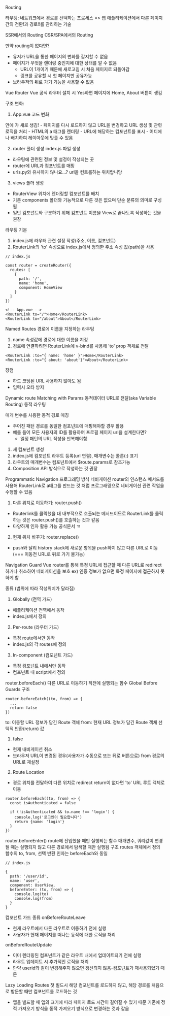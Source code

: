 Routing

라우팅: 네트워크에서 경로를 선택하는 프로세스
=> 웹 애플리케이션에서 다른 페이지간의 전환!과 경로!!를 관리하는 기술

SSR에서의 Routing
CSR/SPA에서의 Routing

만약 routing이 없다면?
- 유저가 URL을 통한 페이지의 변화를 감지할 수 없음
- 페이지가 무엇을 렌더링 중인지에 대한 상태를 알 수 없음
  - URL이 1개이기 때문에 새로고침 시 처음 페이지로 되돌아감
  - 링크를 공유할 시 첫 페이지만 공유가능
- 브라우저의 뒤로 가기 기능을 사용할 수 없음

Vue Router
Vue 공식 라우터
설치 시 Yes하면 페이지에 Home, About 버튼이 생김

구조 변화: 
1. App.vue 코드 변화
<nav>안에 <RouterLink>가 새로 생김!
- 페이지를 다시 로드하지 않고 URL을 변경하고 URL 생성 및 관련 로직을 처리
- HTML의 a 태그를 렌더링
<RouterView>
- URL에 해당하는 컴포넌트를 표시
- 어디에나 배치하여 레이아웃에 맞출 수 있음

2. router 폴더 생성
index.js 파일 생성
- 라우팅에 관련된 정보 및 설정이 작성되는 곳
- router에 URL과 컴포넌트를 매핑
- urls.py와 유사하지 않나요...? url을 컨트롤하는 위치랍니당

3. views 폴더 생성
- RouterView 위치에 렌더링할 컴포넌트를 배치
- 기존 components 폴더와 기능적으로 다른 것은 없으며 단순 분류의 의미로 구성됨
- 일반 컴포넌트와 구분하기 위해 컴포넌트 이름을 View로 끝나도록 작성하는 것을 권장

라우팅 기본
1. index.js에 라우터 관련 설정 작성(주소, 이름, 컴포넌트)
2. RouterLink의 'to' 속성으로 index.js에서 정의한 주소 속성 값(path)을 사용

```
// index.js

const router = createRouter({
  routes: [
    {
      path: '/',
      name: 'home',
      component: HomeView
    }
  ]
})
```
```
<!-- App.vue -->
<RouterLink to="/">Home</RouterLink>
<RouterLink to="/about">About</RouterLink>
```

Named Routes
경로에 이름을 지정하는 라우팅
1. name 속성값에 경로에 대한 이름을 지정
2. 경로에 연결하려면 RouterLink에 v-bind를 사용해 'to' prop 객체로 전달
```
<RouterLink :to="{ name: 'home' }">Home</RouterLink>
<RouterLink :to="{ about: 'about'}">About</RouterLink>
```
장점
- 하드 코딩된 URL 사용하지 않아도 됨
- 입력시 오타 방지

Dynamic route Matching with Params 동적데이터 URL로 전달(aka Variable Routing)
동적 라우팅

매개 변수를 사용한 동적 경로 매칭
- 주어진 패턴 경로를 동일한 컴포넌트에 매핑해야할 경우 활용
- 예를 들어 모든 사용자의 ID를 활용하여 프로필 페이지 url을 설계한다면?
  - 일정 패턴의 URL 작성을 반복해야함

1. 새 컴포넌트 생성
2. index.js에 컴포넌트 라우트 등록(url 연결), 매개변수는 콜론(:) 표기
3. 라우트의 매개변수는 컴포넌트에서 $route.params로 참조가능
4. Composition API 방식으로 작성하는 것 권장

Programmatic Navigation 프로그래밍 방식 네비게이션
router의 인스턴스 메서드를 사용해 RouterLink로 a태그를 만드는 것 처럼 프로그래밍으로 네비게이션 관련 작업을 수행할 수 있음

1. 다른 위치로 이동하기: router.push()
- Routerlink를 클릭했을 대 내부적으로 호출되는 메서드이므로 RouterLink를 클릭하는 것은 router.push()를 호출하는 것과 같음
- 다양하게 인자 활용 가능 공식문서 ㄲ

2. 현재 위치 바꾸기: router.replace()
- push와 달리 history stack에 새로운 항목을 push하지 않고 다른 URL로 이동 (=== 이동전 URL로 뒤로 가기 불가능)

Navigation Guard 
Vue router를 통해 특정 URL에 접근할 때 다른 URL로 redirect 하거나 취소하여 네비게이션을 보호
ex) 인증 정보가 없으면 특정 페이지에 접근하지 못하게 함

종류 (범위에 따라 작성위치가 달라짐)
1. Globally (전역 가드)
- 애플리케이션 전역에서 동작
- index.js에서 정의
2. Per-route (라우터 가드)
- 특정 route에서만 동작
- index.js의 각 routes에 정의
3. In-component (컴포넌트 가드)
- 특정 컴포넌트 내에서만 동작
- 컴포넌트 내 script에서 정의

router.beforeEach()
다른 URL로 이동하기 직전에 실행되는 함수 Global Before Guards
구조
```
router.beforeEatch((to, from) => {
  ...
  return false
})
```
to: 이동할 URL 정보가 담긴 Route 객체
from: 현재 URL 정보가 담긴 Route 객체
선택적 반환(return) 값
  1. false
  - 현재 내비게이션 취소
  - 브라우저 URL이 변경된 경우(사용자가 수동으로 또는 뒤로 버튼으로) from 경로의 URL로 재설정
  2. Route Location
  - 경로 위치를 전달하여 다른 위치로 redirect
return이 없다면 'to' URL 루트 객체로 이동
```
router.beforeEach((to, from) => {
  const isAuthenticated = false

  if (!isAuthenticated && to.name !== 'login') {
    console.log('로그인이 필요합니다')
    return {name: 'login'}
  }
})
```

router.beforeEnter()
route에 진입했을 때만 실행되는 함수
매개변수, 쿼리값이 변경될 때는 실행되지 않고 다른 경로에서 탐색할 때만 실행됨
구조
routes 객체에서 정의 
함수의 to, from, 선택 반환 인자는 beforeEach와 동일
```
// index.js

{
  path: '/user/id',
  name: 'user',
  component: UserView,
  beforeEnter: (to, from) => {
    console.log(to)
    console.log(from)
  }
}
```

컴포넌트 가드 종류
onBeforeRouteLeave
- 현재 라우트에서 다른 라우트로 이동하기 전에 실행
- 사용자가 현재 페이지를 떠나는 동작에 대한 로직을 처리

onBeforeRouteUpdate
- 이미 렌더링된 컴포넌트가 같은 라우트 내에서 업데이트되기 전에 실행
- 라우트 업데이트 시 추가적인 로직을 처리
- 만약 userid와 같이 변경해주지 않으면 갱신되지 않음-컴포넌트가 재사용되었기 때문

Lazy Loading Routes
첫 빌드시 해당 컴포넌트를 로드하지 않고, 해당 경로를 처음으로 방문할 때만 컴포넌트를 로드하는 것
- 앱을 빌드할 때 앱의 크기에 따라 페이지 로드 시간이 길어질 수 있기 때문
  기존에 정적 가져오기 방식을 동적 가져오기 방식으로 변경하는 것과 같음